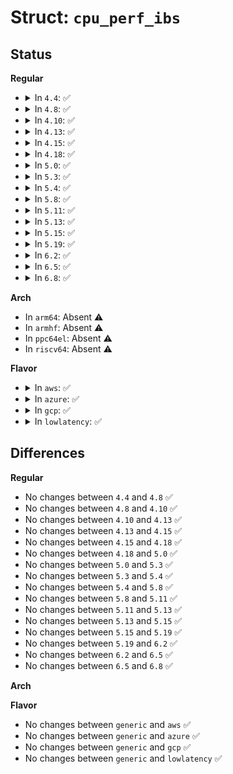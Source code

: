 # Struct: <code>cpu_perf_ibs</code>

## Status
<b>Regular</b>
<ul>
<li>
<details>
<summary>In <code>4.4</code>: ✅</summary>

```c
struct cpu_perf_ibs {
    struct perf_event *event;
    long unsigned int state[1];
};
```
</details>
</li>
<li>
<details>
<summary>In <code>4.8</code>: ✅</summary>

```c
struct cpu_perf_ibs {
    struct perf_event *event;
    long unsigned int state[1];
};
```
</details>
</li>
<li>
<details>
<summary>In <code>4.10</code>: ✅</summary>

```c
struct cpu_perf_ibs {
    struct perf_event *event;
    long unsigned int state[1];
};
```
</details>
</li>
<li>
<details>
<summary>In <code>4.13</code>: ✅</summary>

```c
struct cpu_perf_ibs {
    struct perf_event *event;
    long unsigned int state[1];
};
```
</details>
</li>
<li>
<details>
<summary>In <code>4.15</code>: ✅</summary>

```c
struct cpu_perf_ibs {
    struct perf_event *event;
    long unsigned int state[1];
};
```
</details>
</li>
<li>
<details>
<summary>In <code>4.18</code>: ✅</summary>

```c
struct cpu_perf_ibs {
    struct perf_event *event;
    long unsigned int state[1];
};
```
</details>
</li>
<li>
<details>
<summary>In <code>5.0</code>: ✅</summary>

```c
struct cpu_perf_ibs {
    struct perf_event *event;
    long unsigned int state[1];
};
```
</details>
</li>
<li>
<details>
<summary>In <code>5.3</code>: ✅</summary>

```c
struct cpu_perf_ibs {
    struct perf_event *event;
    long unsigned int state[1];
};
```
</details>
</li>
<li>
<details>
<summary>In <code>5.4</code>: ✅</summary>

```c
struct cpu_perf_ibs {
    struct perf_event *event;
    long unsigned int state[1];
};
```
</details>
</li>
<li>
<details>
<summary>In <code>5.8</code>: ✅</summary>

```c
struct cpu_perf_ibs {
    struct perf_event *event;
    long unsigned int state[1];
};
```
</details>
</li>
<li>
<details>
<summary>In <code>5.11</code>: ✅</summary>

```c
struct cpu_perf_ibs {
    struct perf_event *event;
    long unsigned int state[1];
};
```
</details>
</li>
<li>
<details>
<summary>In <code>5.13</code>: ✅</summary>

```c
struct cpu_perf_ibs {
    struct perf_event *event;
    long unsigned int state[1];
};
```
</details>
</li>
<li>
<details>
<summary>In <code>5.15</code>: ✅</summary>

```c
struct cpu_perf_ibs {
    struct perf_event *event;
    long unsigned int state[1];
};
```
</details>
</li>
<li>
<details>
<summary>In <code>5.19</code>: ✅</summary>

```c
struct cpu_perf_ibs {
    struct perf_event *event;
    long unsigned int state[1];
};
```
</details>
</li>
<li>
<details>
<summary>In <code>6.2</code>: ✅</summary>

```c
struct cpu_perf_ibs {
    struct perf_event *event;
    long unsigned int state[1];
};
```
</details>
</li>
<li>
<details>
<summary>In <code>6.5</code>: ✅</summary>

```c
struct cpu_perf_ibs {
    struct perf_event *event;
    long unsigned int state[1];
};
```
</details>
</li>
<li>
<details>
<summary>In <code>6.8</code>: ✅</summary>

```c
struct cpu_perf_ibs {
    struct perf_event *event;
    long unsigned int state[1];
};
```
</details>
</li>
</ul>
<b>Arch</b>
<ul>
<li>
In <code>arm64</code>: Absent ⚠️
</li>
<li>
In <code>armhf</code>: Absent ⚠️
</li>
<li>
In <code>ppc64el</code>: Absent ⚠️
</li>
<li>
In <code>riscv64</code>: Absent ⚠️
</li>
</ul>
<b>Flavor</b>
<ul>
<li>
<details>
<summary>In <code>aws</code>: ✅</summary>

```c
struct cpu_perf_ibs {
    struct perf_event *event;
    long unsigned int state[1];
};
```
</details>
</li>
<li>
<details>
<summary>In <code>azure</code>: ✅</summary>

```c
struct cpu_perf_ibs {
    struct perf_event *event;
    long unsigned int state[1];
};
```
</details>
</li>
<li>
<details>
<summary>In <code>gcp</code>: ✅</summary>

```c
struct cpu_perf_ibs {
    struct perf_event *event;
    long unsigned int state[1];
};
```
</details>
</li>
<li>
<details>
<summary>In <code>lowlatency</code>: ✅</summary>

```c
struct cpu_perf_ibs {
    struct perf_event *event;
    long unsigned int state[1];
};
```
</details>
</li>
</ul>

## Differences
<b>Regular</b>
<ul>
<li>
No changes between <code>4.4</code> and <code>4.8</code> ✅
</li>
<li>
No changes between <code>4.8</code> and <code>4.10</code> ✅
</li>
<li>
No changes between <code>4.10</code> and <code>4.13</code> ✅
</li>
<li>
No changes between <code>4.13</code> and <code>4.15</code> ✅
</li>
<li>
No changes between <code>4.15</code> and <code>4.18</code> ✅
</li>
<li>
No changes between <code>4.18</code> and <code>5.0</code> ✅
</li>
<li>
No changes between <code>5.0</code> and <code>5.3</code> ✅
</li>
<li>
No changes between <code>5.3</code> and <code>5.4</code> ✅
</li>
<li>
No changes between <code>5.4</code> and <code>5.8</code> ✅
</li>
<li>
No changes between <code>5.8</code> and <code>5.11</code> ✅
</li>
<li>
No changes between <code>5.11</code> and <code>5.13</code> ✅
</li>
<li>
No changes between <code>5.13</code> and <code>5.15</code> ✅
</li>
<li>
No changes between <code>5.15</code> and <code>5.19</code> ✅
</li>
<li>
No changes between <code>5.19</code> and <code>6.2</code> ✅
</li>
<li>
No changes between <code>6.2</code> and <code>6.5</code> ✅
</li>
<li>
No changes between <code>6.5</code> and <code>6.8</code> ✅
</li>
</ul>
<b>Arch</b>
<ul>
</ul>
<b>Flavor</b>
<ul>
<li>
No changes between <code>generic</code> and <code>aws</code> ✅
</li>
<li>
No changes between <code>generic</code> and <code>azure</code> ✅
</li>
<li>
No changes between <code>generic</code> and <code>gcp</code> ✅
</li>
<li>
No changes between <code>generic</code> and <code>lowlatency</code> ✅
</li>
</ul>
